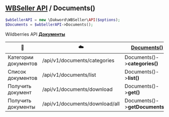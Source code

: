 ## [WBSeller API](docs/API.md) / Documents()

```php
$wbSellerAPI = new \Dakword\WBSeller\API($options);
$Documents = $wbSellerAPI->Documents();
```

Wildberries API [**Документы**](https://openapi.wb.ru/documents/api/ru/)

| :speech_balloon: | :cloud: | [Documents()](src/API/Endpoint/Documents.php) |
| ---------------- | ------- | --------------------------------------------- |
| Категории документов  | /api/v1/documents/categories    | Documents()->**categories()**    |
| Список документов     | /api/v1/documents/list          | Documents()->**list()**          |
| Получить документ     | /api/v1/documents/download      | Documents()->**get()**           |
| Получить документы    | /api/v1/documents/download/all  | Documents()->**getDocuments()**  |